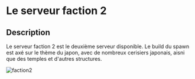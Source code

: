# Le serveur faction 2

## Description 
Le serveur faction 2 est le deuxième serveur disponible. Le build du spawn est axé sur le thème du japon, avec de nombreux cerisiers japonais, aisni que des temples et d'autres structures.

![faction2](https://raw.githubusercontent.com/HisteriaMC/histeria-wiki/main/.assets/pictures/faction2.png)

